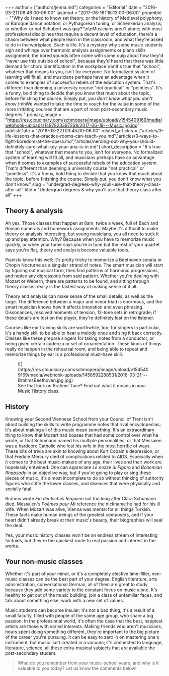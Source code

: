 +++
author = ["authors/jenna.md"]
categories = "Editorial"
date = "2016-03-21T08:48:00-06:00"
lastmod = "2017-06-18T16:13:00-06:00"
preamble = "\"Why do I need to know set theory, or the history of Medieval polyphony, or Baroque dance notation, or Pythagorean tuning, or Schenkerian analysis, or whether or not Schubert was gay?\"\n\nMusicians aren't alone; with most professional disciplines that require a decent level of education, there's a chasm between what people learn in the classroom, and what they're asked to do in the workplace. Such is life. It's a mystery why some music students sigh and whinge over harmonic analysis assignments or piano skills assignment; the bored sounds often come with some quip about how they'd \"never use this outside of school\", because they'd heard that there was little demand for chord identification in the workplace.\n\nIt's true that \"school\", whatever that means to you, isn't for everyone. No formalized system of learning will fit all, and musicians perhaps have an advantage when it comes to examples of successful rebels of the education system. That's different than deeming a university course \"not practical\" or \"pointless\". It's a funny, bold thing to decide that you know that much about the topic, before finishing the course. Simply put, *you don't know what you don't know*.\n\nWe wanted to take the time to vouch for the value in some of the more irritating courses that are a part of most post-secondary music degrees:"
primary_image = "https://res.cloudinary.com/schmopera/image/upload/v1545409169/media/webhook-uploads/1497823397269/2017-06-19---Music.jpg.jpg"
publishDate = "2016-03-22T03:45:00-06:00"
related_articles = ["articles/3-life-lessons-that-practice-rooms-can-teach-you.md","articles/3-ways-to-fight-boredom-at-the-opera.md","articles/nerding-out-why-you-should-definitely-care-what-key-your-aria-is-in.md"]
short_description = "It&#039;s true that &quot;school&quot;, whatever that means to you, isn&#039;t for everyone. No formalized system of learning will fit all, and musicians perhaps have an advantage when it comes to examples of successful rebels of the education system. That&#039;s different than deeming a university course &quot;not practical&quot; or &quot;pointless&quot;. It&#039;s a funny, bold thing to decide that you know that much about the topic, before finishing the course. Simply put, you don&#039;t know what you don&#039;t know."
slug = "undergrad-degrees-why-youll-use-that-theory-class-after-all"
title = "Undergrad degrees &amp; why you&#039;ll use that theory class after all"
+++

## Theory & analysis

Ah yes. Those classes that happen at 8am, twice a week, full of Bach and Roman numerals and homework assignments. Maybe it's difficult to make theory or analysis interesting, but young musicians, you all need to suck it up and pay attention. Why? Because when you have to memorize music quickly, or when your tuner says you're in tune but the rest of your quartet says you're flat, theory and analysis become valuable tools.

Pianists know this well; it's pretty tricky to memorize a Beethoven sonata or Chopin Nocturne as a singular strand of notes. The smart musician will start by figuring out musical form, then find patterns of harmonic progressions, and notice any digressions from said pattern. Whether you're dealing with Mozart or Webern, there are patterns to be found, and sitting through theory classes really is the fastest way of making sense of it all.

Theory and analysis can make sense of the small details, as well as the large. The difference between a major and minor triad is enormous, and the smart musician knows how it affects intonation and even phrasing. Dissonances, resolved moments of tension, 12-tone sets in retrograde; if these details are lost on the player, they're definitely lost on the listener. 

Courses like ear training skills are worthwhile, too; for singers in particular, it's a handy skill to be able to hear a melody once and sing it back correctly. Classes like these prepare singers for taking notes from a conductor, or being given certain cadenza or set of ornamentation. These kinds of things really do happen in the rehearsal room, and being able to repeat and memorize things by ear is a professional must-have skill.

<figure data-type="image">
![](https://res.cloudinary.com/schmopera/image/upload/v1545409169/media/webhook-uploads/1458592288531/2016-03-21---BrahmsBeethoven.jpg.jpg)<figcaption>See that look on Brahms' face? Find out what it means in your Music History class.</figcaption>
</figure>

## History

Knowing your Second Viennese School from your Council of Trent isn't about building the skills to write programme notes that rival encyclopedias; it's about making all of this music mean something. It's an extraordinary thing to know that Mozart had bosses that had some control over what he wrote, or that Schumann named his multiple personalities, or that Messaien was a hardcore Catholic who lost his wife in the most horrific of ways. These bits of trivia are akin to knowing about Kurt Cobain's depression, or that Freddie Mercury died of complications related to AIDS. Especially when it comes to the best music-makers of any age, their lives and their work are hopelessly entwined. One can appreciate *Le nozze di Figaro* and *Bohemian Rhapsody* in an objective way, but if you're going to play or sing these pieces of music, it's almost incomplete to do so without thinking of authority figures who stifle the lower classes, and diseases that were physically and socially fatal.

Brahms wrote *Ein deutsches Requiem* not too long after Clara Schumann died. Messaien's *Poèmes pour Mi* reference the nickname he had for his ill wife. When Mozart was alive, Vienna was mental for all things Turkish. These facts make human beings of the greatest composers, and if your heart didn't already break at their music's beauty, their biographies will seal the deal.

Yes, your music history classes won't be an endless stream of interesting factoids, but they're the quickest route to real passion and interest in the works.

## Your non-music classes

Whether it's part of your minor, or it's a completely elective time-filler, non-music classes can be the best part of your degree. English literature, arts administration, conversational German, all of them are great to study because they add some variety to the constant focus on music alone. It's healthy to get out of the music building, join a class of unfamiliar faces, and talk about something else, work with a new set of values.

Music students can become insular; it's not a bad thing, it's a result of a small faculty, filled with people of the same age group, who share a big passion. In the professional world, it's often the case that the best, happiest artists are those with varied interests. Making friends who aren't musicians, hours spent doing something different, they're important to the big picture of the career you're pursuing. It can be easy to zero in on mastering one's instrument, but music isn't created in a vacuum; it's connected to language, literature, science, all these extra-musical subjects that are available the post-secondary student.

>What do you remember from your music-school years, and why is it valuable to you today? Let us know the comments below!
